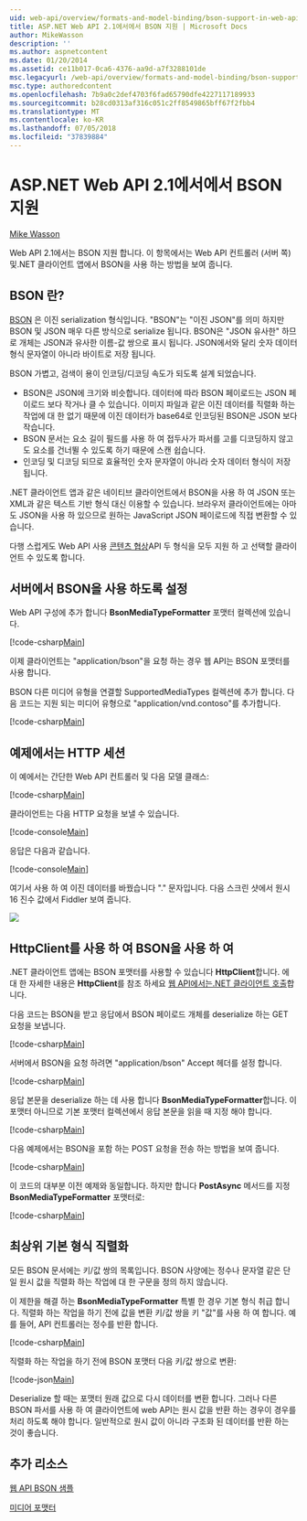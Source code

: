 ```yaml
---
uid: web-api/overview/formats-and-model-binding/bson-support-in-web-api-21
title: ASP.NET Web API 2.1에서에서 BSON 지원 | Microsoft Docs
author: MikeWasson
description: ''
ms.author: aspnetcontent
ms.date: 01/20/2014
ms.assetid: ce11b017-0ca6-4376-aa9d-a7f3288101de
msc.legacyurl: /web-api/overview/formats-and-model-binding/bson-support-in-web-api-21
msc.type: authoredcontent
ms.openlocfilehash: 7b9a0c2def4703f6fad65790dfe4227117189933
ms.sourcegitcommit: b28cd0313af316c051c2ff8549865bff67f2fbb4
ms.translationtype: MT
ms.contentlocale: ko-KR
ms.lasthandoff: 07/05/2018
ms.locfileid: "37839884"
---
```

<a name="bson-support-in-aspnet-web-api-21"></a>ASP.NET Web API 2.1에서에서 BSON 지원
====================
[Mike Wasson](https://github.com/MikeWasson)

Web API 2.1에서는 BSON 지원 합니다. 이 항목에서는 Web API 컨트롤러 (서버 쪽) 및.NET 클라이언트 앱에서 BSON을 사용 하는 방법을 보여 줍니다.

## <a name="what-is-bson"></a>BSON 란?

[BSON](http://bsonspec.org/) 은 이진 serialization 형식입니다. "BSON"는 "이진 JSON"를 의미 하지만 BSON 및 JSON 매우 다른 방식으로 serialize 됩니다. BSON은 "JSON 유사한" 하므로 개체는 JSON과 유사한 이름-값 쌍으로 표시 됩니다. JSON에서와 달리 숫자 데이터 형식 문자열이 아니라 바이트로 저장 됩니다.

BSON 가볍고, 검색이 용이 인코딩/디코딩 속도가 되도록 설계 되었습니다.

- BSON은 JSON에 크기와 비슷합니다. 데이터에 따라 BSON 페이로드는 JSON 페이로드 보다 작거나 클 수 있습니다. 이미지 파일과 같은 이진 데이터를 직렬화 하는 작업에 대 한 없기 때문에 이진 데이터가 base64로 인코딩된 BSON은 JSON 보다 작습니다.
- BSON 문서는 요소 길이 필드를 사용 하 여 접두사가 파서를 고를 디코딩하지 않고도 요소를 건너뛸 수 있도록 하기 때문에 스캔 쉽습니다.
- 인코딩 및 디코딩 되므로 효율적인 숫자 문자열이 아니라 숫자 데이터 형식이 저장 됩니다.

.NET 클라이언트 앱과 같은 네이티브 클라이언트에서 BSON을 사용 하 여 JSON 또는 XML과 같은 텍스트 기반 형식 대신 이용할 수 있습니다. 브라우저 클라이언트에는 아마도 JSON을 사용 하 있으므로 원하는 JavaScript JSON 페이로드에 직접 변환할 수 있습니다.

다행 스럽게도 Web API 사용 [콘텐츠 협상](content-negotiation.md)API 두 형식을 모두 지원 하 고 선택할 클라이언트 수 있도록 합니다.

## <a name="enabling-bson-on-the-server"></a>서버에서 BSON을 사용 하도록 설정

Web API 구성에 추가 합니다 **BsonMediaTypeFormatter** 포맷터 컬렉션에 있습니다.

[!code-csharp[Main](bson-support-in-web-api-21/samples/sample1.cs)]

이제 클라이언트는 "application/bson"을 요청 하는 경우 웹 API는 BSON 포맷터를 사용 합니다.

BSON 다른 미디어 유형을 연결할 SupportedMediaTypes 컬렉션에 추가 합니다. 다음 코드는 지원 되는 미디어 유형으로 "application/vnd.contoso"를 추가합니다.

[!code-csharp[Main](bson-support-in-web-api-21/samples/sample2.cs)]

## <a name="example-http-session"></a>예제에서는 HTTP 세션

이 예에서는 간단한 Web API 컨트롤러 및 다음 모델 클래스:

[!code-csharp[Main](bson-support-in-web-api-21/samples/sample3.cs)]

클라이언트는 다음 HTTP 요청을 보낼 수 있습니다.

[!code-console[Main](bson-support-in-web-api-21/samples/sample4.cmd)]

응답은 다음과 같습니다.

[!code-console[Main](bson-support-in-web-api-21/samples/sample5.cmd)]

여기서 사용 하 여 이진 데이터를 바꿨습니다 &quot;.&quot; 문자입니다. 다음 스크린 샷에서 원시 16 진수 값에서 Fiddler 보여 줍니다.

[![](bson-support-in-web-api-21/_static/image2.png)](bson-support-in-web-api-21/_static/image1.png)

## <a name="using-bson-with-httpclient"></a>HttpClient를 사용 하 여 BSON을 사용 하 여

.NET 클라이언트 앱에는 BSON 포맷터를 사용할 수 있습니다 **HttpClient**합니다. 에 대 한 자세한 내용은 **HttpClient**를 참조 하세요 [웹 API에서는.NET 클라이언트 호출](../advanced/calling-a-web-api-from-a-net-client.md)합니다.

다음 코드는 BSON을 받고 응답에서 BSON 페이로드 개체를 deserialize 하는 GET 요청을 보냅니다.

[!code-csharp[Main](bson-support-in-web-api-21/samples/sample6.cs)]

서버에서 BSON을 요청 하려면 "application/bson" Accept 헤더를 설정 합니다.

[!code-csharp[Main](bson-support-in-web-api-21/samples/sample7.cs)]

응답 본문을 deserialize 하는 데 사용 합니다 **BsonMediaTypeFormatter**합니다. 이 포맷터 아니므로 기본 포맷터 컬렉션에서 응답 본문을 읽을 때 지정 해야 합니다.

[!code-csharp[Main](bson-support-in-web-api-21/samples/sample8.cs)]

다음 예제에서는 BSON을 포함 하는 POST 요청을 전송 하는 방법을 보여 줍니다.

[!code-csharp[Main](bson-support-in-web-api-21/samples/sample9.cs)]

이 코드의 대부분 이전 예제와 동일합니다. 하지만 합니다 **PostAsync** 메서드를 지정 **BsonMediaTypeFormatter** 포맷터로:

[!code-csharp[Main](bson-support-in-web-api-21/samples/sample10.cs)]

## <a name="serializing-top-level-primitive-types"></a>최상위 기본 형식 직렬화

모든 BSON 문서에는 키/값 쌍의 목록입니다. BSON 사양에는 정수나 문자열 같은 단일 원시 값을 직렬화 하는 작업에 대 한 구문을 정의 하지 않습니다.

이 제한을 해결 하는 **BsonMediaTypeFormatter** 특별 한 경우 기본 형식 취급 합니다. 직렬화 하는 작업을 하기 전에 값을 변환 키/값 쌍을 키 "값"를 사용 하 여 합니다. 예를 들어, API 컨트롤러는 정수를 반환 합니다.

[!code-csharp[Main](bson-support-in-web-api-21/samples/sample11.cs)]

직렬화 하는 작업을 하기 전에 BSON 포맷터 다음 키/값 쌍으로 변환:

[!code-json[Main](bson-support-in-web-api-21/samples/sample12.json)]

Deserialize 할 때는 포맷터 원래 값으로 다시 데이터를 변환 합니다. 그러나 다른 BSON 파서를 사용 하 여 클라이언트에 web API는 원시 값을 반환 하는 경우이 경우를 처리 하도록 해야 합니다. 일반적으로 원시 값이 아니라 구조화 된 데이터를 반환 하는 것이 좋습니다.

## <a name="additional-resources"></a>추가 리소스

[웹 API BSON 샘플](https://aspnet.codeplex.com/SourceControl/latest#Samples/WebApi/BSONSample/)

[미디어 포맷터](media-formatters.md)
